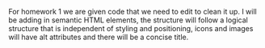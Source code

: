 For homework 1 we are given code that we need to edit to clean it up. I will be adding in semantic HTML elements, the structure will follow a logical structure that is independent of styling and positioning, icons and images will have alt attributes and there will be a concise title. 